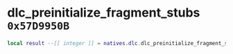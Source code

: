 # dlc_preinitialize_fragment_stubs `0x57D9950B`

```lua
local result --[[ integer ]] = natives.dlc.dlc_preinitialize_fragment_stubs(_unk0 --[[ string ]])
```
